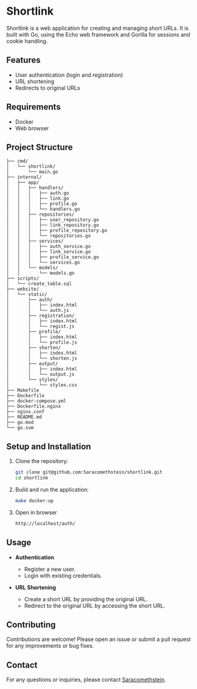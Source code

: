 
# Shortlink

Shortlink is a web application for creating and managing short URLs. It is built with Go, using the Echo web framework and Gorilla for sessions and cookie handling.

## Features

- User authentication (login and registration)
- URL shortening
- Redirects to original URLs

## Requirements
 - Docker
 - Web browser

## Project Structure 
```
├── cmd/
│   └── shortlink/
│       └── main.go
├── internal/
│   ├── app/
│   │   ├── handlers/
│   │   │   ├── auth.go
│   │   │   ├── link.go
│   │   │   ├── profile.go
│   │   │   └── handlers.go
│   │   ├── repositories/
│   │   │   ├── user_repository.go
│   │   │   ├── link_repository.go
│   │   │   ├── profile_repository.go
│   │   │   └── repositories.go
│   │   ├── services/
│   │   │   ├── auth_service.go
│   │   │   ├── link_service.go
│   │   │   ├── profile_service.go
│   │   │   └── services.go
│   │   └── models/
│   │       └── models.go
├── scripts/
│   └── create_table.sql
├── website/
│   └── static/
│       ├── auth/
│       │   ├── index.html
│       │   └── auth.js
│       ├── registration/
│       │   ├── index.html
│       │   └── regist.js
│       ├── profile/
│       │   ├── index.html
│       │   └── profile.js
│       ├── shorten/
│       │   ├── index.html
│       │   └── shorten.js
│       ├── output/
│       │   ├── index.html
│       │   └── output.js
│       └── styles/
│           └── styles.css
├── Makefile
├── Dockerfile
├── docker-compose.yml
├── Dockerfile.nginx
├── nginx.conf
├── README.md
├── go.mod
└── go.sum
```

## Setup and Installation
1. Clone the repository:
    ```sh
    git clone git@github.com:Saracomethstein/shortlink.git
    cd shortlink
    ```

2. Build and run the application:
    ```sh
    make docker-up
    ``` 
   
3. Open in browser
    ```sh
    http://localhost/auth/
    ```

## Usage

- **Authentication**
  - Register a new user.
  - Login with existing credentials.
  
- **URL Shortening**
  - Create a short URL by providing the original URL.
  - Redirect to the original URL by accessing the short URL.

## Contributing

Contributions are welcome! Please open an issue or submit a pull request for any improvements or bug fixes.

## Contact

For any questions or inquiries, please contact [Saracomethstein](https://github.com/Saracomethstein).
